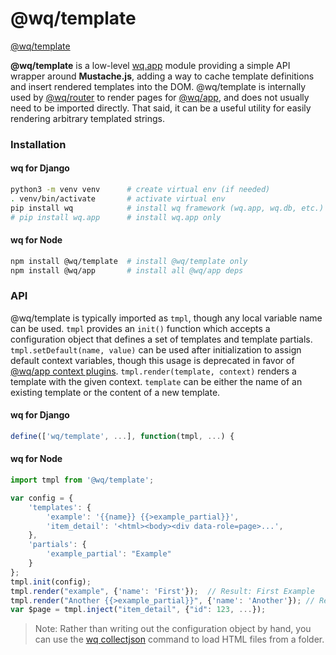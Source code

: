 @wq/template
==============

[@wq/template]

**@wq/template** is a low-level [wq.app] module providing a simple API wrapper around **Mustache.js**, adding a way to cache template definitions and insert rendered templates into the DOM.  @wq/template is internally used by [@wq/router] to render pages for [@wq/app], and does not usually need to be imported directly.  That said, it can be a useful utility for easily rendering arbitrary templated strings.  

### Installation

#### wq for Django

```bash
python3 -m venv venv      # create virtual env (if needed)
. venv/bin/activate       # activate virtual env
pip install wq            # install wq framework (wq.app, wq.db, etc.)
# pip install wq.app      # install wq.app only
```

#### wq for Node

```bash
npm install @wq/template  # install @wq/template only
npm install @wq/app       # install all @wq/app deps
```


### API

@wq/template is typically imported  as `tmpl`, though any local variable name can be used.  `tmpl` provides an `init()` function which accepts a configuration object that defines a set of templates and template partials.  `tmpl.setDefault(name, value)` can be used after initialization to assign default context variables, though this usage is deprecated in favor of [@wq/app context plugins][@wq/app].  `tmpl.render(template, context)` renders a template with the given context.  `template` can be either the name of an existing template or the content of a new template.


#### wq for Django

```javascript
define(['wq/template', ...], function(tmpl, ...) {
```

#### wq for Node
```javascript
import tmpl from '@wq/template';
```

```javascript
var config = {
    'templates': {
        'example': '{{name}} {{>example_partial}}',
        'item_detail': '<html><body><div data-role=page>...',
    },
    'partials': {
        'example_partial': "Example"
    }
};
tmpl.init(config);
tmpl.render("example", {'name': 'First'});  // Result: First Example
tmpl.render("Another {{>example_partial}}", {'name': 'Another'}); // Result: Another Example
var $page = tmpl.inject("item_detail", {"id": 123, ...}); 
```

> Note: Rather than writing out the configuration object by hand, you can use the [wq collectjson] command to load HTML files from a folder.

[@wq/template]: https://github.com/wq/wq.app/blob/master/packages/template
[wq.app]: https://wq.io/wq.app
[@wq/router]: https://wq.io/docs/router-js
[wq collectjson]: https://wq.io/docs/collectjson
[template context processors]: https://docs.djangoproject.com/en/1.8/ref/templates/api/#subclassing-context-requestcontext
[@wq/app]: https://wq.io/docs/app-js
